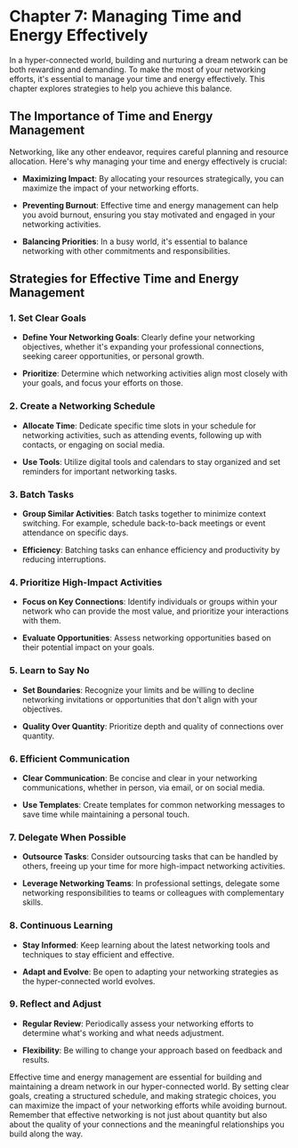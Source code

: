 Chapter 7: Managing Time and Energy Effectively
===============================================

In a hyper-connected world, building and nurturing a dream network can be both rewarding and demanding. To make the most of your networking efforts, it's essential to manage your time and energy effectively. This chapter explores strategies to help you achieve this balance.

The Importance of Time and Energy Management
--------------------------------------------

Networking, like any other endeavor, requires careful planning and resource allocation. Here's why managing your time and energy effectively is crucial:

* **Maximizing Impact**: By allocating your resources strategically, you can maximize the impact of your networking efforts.

* **Preventing Burnout**: Effective time and energy management can help you avoid burnout, ensuring you stay motivated and engaged in your networking activities.

* **Balancing Priorities**: In a busy world, it's essential to balance networking with other commitments and responsibilities.

Strategies for Effective Time and Energy Management
---------------------------------------------------

### 1. **Set Clear Goals**

* **Define Your Networking Goals**: Clearly define your networking objectives, whether it's expanding your professional connections, seeking career opportunities, or personal growth.

* **Prioritize**: Determine which networking activities align most closely with your goals, and focus your efforts on those.

### 2. **Create a Networking Schedule**

* **Allocate Time**: Dedicate specific time slots in your schedule for networking activities, such as attending events, following up with contacts, or engaging on social media.

* **Use Tools**: Utilize digital tools and calendars to stay organized and set reminders for important networking tasks.

### 3. **Batch Tasks**

* **Group Similar Activities**: Batch tasks together to minimize context switching. For example, schedule back-to-back meetings or event attendance on specific days.

* **Efficiency**: Batching tasks can enhance efficiency and productivity by reducing interruptions.

### 4. **Prioritize High-Impact Activities**

* **Focus on Key Connections**: Identify individuals or groups within your network who can provide the most value, and prioritize your interactions with them.

* **Evaluate Opportunities**: Assess networking opportunities based on their potential impact on your goals.

### 5. **Learn to Say No**

* **Set Boundaries**: Recognize your limits and be willing to decline networking invitations or opportunities that don't align with your objectives.

* **Quality Over Quantity**: Prioritize depth and quality of connections over quantity.

### 6. **Efficient Communication**

* **Clear Communication**: Be concise and clear in your networking communications, whether in person, via email, or on social media.

* **Use Templates**: Create templates for common networking messages to save time while maintaining a personal touch.

### 7. **Delegate When Possible**

* **Outsource Tasks**: Consider outsourcing tasks that can be handled by others, freeing up your time for more high-impact networking activities.

* **Leverage Networking Teams**: In professional settings, delegate some networking responsibilities to teams or colleagues with complementary skills.

### 8. **Continuous Learning**

* **Stay Informed**: Keep learning about the latest networking tools and techniques to stay efficient and effective.

* **Adapt and Evolve**: Be open to adapting your networking strategies as the hyper-connected world evolves.

### 9. **Reflect and Adjust**

* **Regular Review**: Periodically assess your networking efforts to determine what's working and what needs adjustment.

* **Flexibility**: Be willing to change your approach based on feedback and results.

Effective time and energy management are essential for building and maintaining a dream network in our hyper-connected world. By setting clear goals, creating a structured schedule, and making strategic choices, you can maximize the impact of your networking efforts while avoiding burnout. Remember that effective networking is not just about quantity but also about the quality of your connections and the meaningful relationships you build along the way.
